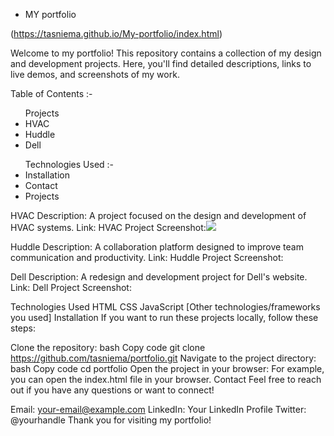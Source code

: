 - MY portfolio

(https://tasniema.github.io/My-portfolio/index.html)

Welcome to my portfolio! This repository contains a collection of my design and development projects. Here, you'll find detailed descriptions, links to live demos, and screenshots of my work.

Table of Contents :-

<ul>Projects

  <li>HVAC</li> 
  <li> Huddle</li> 
  <li> Dell</li> 

   </ul>
<ul>Technologies Used :-
 <li> Installation</li>
 <li> Contact</li>
 <li>   Projects</li>
  
</ul>
  
HVAC 
Description: A project focused on the design and development of HVAC systems.
Link: HVAC Project
Screenshot:<img src ="https://tse1.mm.bing.net/th?id=OIP.x6QNfP4eBNKOeoYwH23s2QHaE7&pid=Api&P=0&h=220">

Huddle
Description: A collaboration platform designed to improve team communication and productivity.
Link: Huddle Project
Screenshot:

Dell
Description: A redesign and development project for Dell's website.
Link: Dell Project
Screenshot:

Technologies Used
HTML
CSS
JavaScript
[Other technologies/frameworks you used]
Installation
If you want to run these projects locally, follow these steps:

Clone the repository:
bash
Copy code
git clone https://github.com/tasniema/portfolio.git
Navigate to the project directory:
bash
Copy code
cd portfolio
Open the project in your browser:
For example, you can open the index.html file in your browser.
Contact
Feel free to reach out if you have any questions or want to connect!

Email: your-email@example.com
LinkedIn: Your LinkedIn Profile
Twitter: @yourhandle
Thank you for visiting my portfolio!
